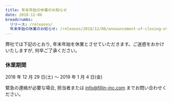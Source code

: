 ```yaml
---
title: 年末年始の休業のお知らせ
date: 2018-12-06
breadcrumbs:
  リリース: /releases/
  年末年始の休業のお知らせ: /releases/2018/12/06/announcement-of-closing-of-holidays/
---
```


弊社では下記のとおり, 年末年始を休業とさせていただきます。ご迷惑をおかけいたしますが, 何卒ご了承ください。

### 休業期間

2018 年 12 月 29 日(土) 〜 2019 年 1 月 4 日(金)

緊急の連絡が必要な場合, 担当者または info@fillin-inc.com までお問い合わせください。
